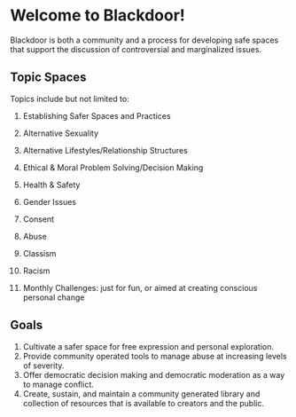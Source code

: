 # Welcome to Blackdoor!

Blackdoor is both a community and a process for developing safe spaces that support the discussion of controversial and marginalized issues.

## Topic Spaces

Topics include but not limited to:

1. Establishing Safer Spaces and Practices

2. Alternative Sexuality

3. Alternative Lifestyles/Relationship Structures

4. Ethical & Moral Problem Solving/Decision Making

5. Health & Safety

6. Gender Issues

7. Consent

8. Abuse

9. Classism

10. Racism

11. Monthly Challenges: just for fun, or aimed at creating conscious personal change

## Goals

1. Cultivate a safer space for free expression and personal exploration.
2. Provide community operated tools to manage abuse at increasing levels of severity.
3. Offer democratic decision making and democratic moderation as a way to manage conflict.
4. Create, sustain, and maintain a community generated library and collection of resources that is available to creators and the public.




